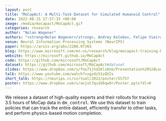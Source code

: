 ```yaml
---
layout: post
title: "MoCapAct: A Multi-Task Dataset for Simulated Humanoid Control"
date: 2022-08-15 17:57:33 +00:00
image: /media/mocapact/MoCapAct.gif
categories: research
author: "Nolan Wagener"
authors: "<strong>Nolan Wagener</strong>, Andrey Kolobov, Felipe Vieira Frujeri, Ricky Loynd, Ching-An Cheng, Matthew Hausknecht"
venue: Neural Information Processing Systems (NeurIPS)
paper: https://arxiv.org/abs/2208.07363
blog: https://www.microsoft.com/en-us/research/blog/mocapact-training-humanoid-robots-to-move-like-jagger
website: https://microsoft.github.io/MoCapAct
code: https://github.com/microsoft/MoCapAct
dataset: https://github.com/microsoft/MoCapAct#dataset
slides: https://www.dropbox.com/s/foo71jhd26ls8nb/Presentation%20%28Long%29.pptx?dl=0
talk: https://www.youtube.com/watch?v=gzdz51zQV2s
short_talk: https://neurips.cc/virtual/2022/poster/55757
poster: https://www.dropbox.com/s/anjut7qu166qw9r/Poster.pptx?dl=0
---
```

We release a dataset of high-quality experts and their rollouts for tracking 3.5 hours of MoCap data in <tt>dm_control</tt>.
We use this dataset to train policies that can track the entire dataset, efficiently transfer to other tasks, and perform physics-based motion completion.
